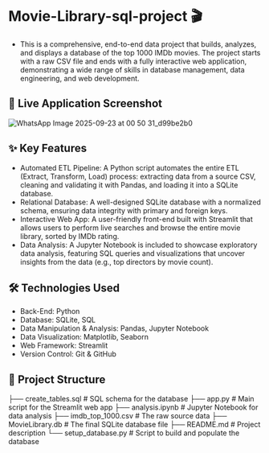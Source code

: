 # Movie-Library-sql-project 🎬

- This is a comprehensive, end-to-end data project that builds, analyzes, and displays a database of the top 1000 IMDb movies.
  The project starts with a raw CSV file and ends with a fully interactive web application, demonstrating a wide range of skills in database management, data engineering, and web development.

## 🚀 Live Application Screenshot
![WhatsApp Image 2025-09-23 at 00 50 31_d99be2b0](https://github.com/user-attachments/assets/69fd177f-d25c-43a9-b179-32dd79174fbf)

## ✨ Key Features
- Automated ETL Pipeline: A Python script automates the entire ETL (Extract, Transform, Load) process: extracting data from a source CSV, cleaning and validating it with Pandas, and loading it into a SQLite database.
- Relational Database: A well-designed SQLite database with a normalized schema, ensuring data integrity with primary and foreign keys.
- Interactive Web App: A user-friendly front-end built with Streamlit that allows users to perform live searches and browse the entire movie library, sorted by IMDb rating.
- Data Analysis: A Jupyter Notebook is included to showcase exploratory data analysis, featuring SQL queries and visualizations that uncover insights from the data (e.g., top directors by movie count).

## 🛠️ Technologies Used
- Back-End: Python
- Database: SQLite, SQL
- Data Manipulation & Analysis: Pandas, Jupyter Notebook
- Data Visualization: Matplotlib, Seaborn
- Web Framework: Streamlit
- Version Control: Git & GitHub

## 📂 Project Structure
├── create_tables.sql             # SQL schema for the database
├── app.py                        # Main script for the Streamlit web app
├── analysis.ipynb                # Jupyter Notebook for data analysis
├── imdb_top_1000.csv             # The raw source data
├── MovieLibrary.db               # The final SQLite database file
├── README.md                     # Project description
└── setup_database.py             # Script to build and populate the database
